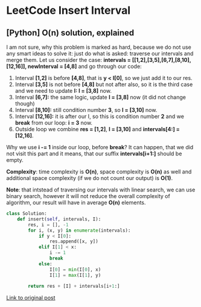 # LeetCode Insert Interval
## [Python] O(n) solution, explained
I am not sure, why this problem is marked as hard, because we do not use any smart ideas to solve it: just do what is asked: traverse our intervals and merge them. Let us consider the case: **intervals = [[1,2],[3,5],[6,7],[8,10],[12,16]], newInterval = [4,8]** and go through our code:

1. Interval **[1,2]** is before **[4,8]**, that is **y < I[0]**, so we just add it to our res.
2. Interval **[3,5]** is not before **[4,8]** but not after also, so it is the third case and we need to update **I: I = [3,8]** now.
3. Interval **[6,7]:** the same logic, update **I = [3,8]** now (it did not change though)
4. Interval **[8,10]:** still condition number **3**, so **I = [3,10]** now.
5. Interval **[12,16]:** it is after our I, so this is condition number **2** and we **break** from our loop: **i = 3** now.
6. Outside loop we combine **res = [1,2]**, **I = [3,10]** and **intervals[4:] = [12,16]**.

Why we use **i -= 1** inside our loop, before **break**? It can happen, that we did not visit this part and it means, that our suffix **intervals[i+1:]** should be empty.

**Complexity**: time complexity is **O(n)**, space complexity is **O(n)** as well and additional space complexity (if we do not count our output) is **O(1)**.

**Note**: that intstead of traversing our intervals with linear search, we can use binary search, however it will not reduce the overall complexity of algorithm, our result will have in average **O(n)** elements.
```python
class Solution:
    def insert(self, intervals, I):
        res, i = [], -1
        for i, (x, y) in enumerate(intervals):
            if y < I[0]:
                res.append([x, y])
            elif I[1] < x:
                i -= 1
                break
            else:
                I[0] = min(I[0], x)
                I[1] = max(I[1], y)
                
        return res + [I] + intervals[i+1:]
```

[Link to original post](https://leetcode.com/problems/insert-interval/discuss/844494/Python-O(n)-solution-explained)